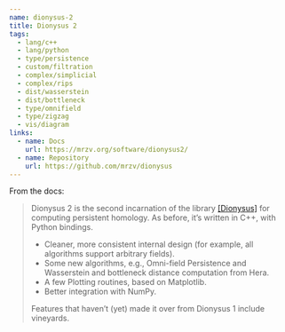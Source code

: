 ```yaml
---
name: dionysus-2
title: Dionysus 2
tags:
  - lang/c++
  - lang/python
  - type/persistence
  - custom/filtration
  - complex/simplicial
  - complex/rips
  - dist/wasserstein
  - dist/bottleneck
  - type/omnifield
  - type/zigzag
  - vis/diagram
links:
  - name: Docs
    url: https://mrzv.org/software/dionysus2/
  - name: Repository
    url: https://github.com/mrzv/dionysus
---
```

From the docs:
> Dionysus 2 is the second incarnation of the library [[Dionysus]](/software/dionysus.html) for computing persistent homology.
> As before, it’s written in C++, with Python bindings.
> * Cleaner, more consistent internal design (for example, all algorithms support arbitrary fields).
> * Some new algorithms, e.g., Omni-field Persistence and Wasserstein and bottleneck distance computation from Hera.
> * A few Plotting routines, based on Matplotlib.
> * Better integration with NumPy.
> 
> Features that haven’t (yet) made it over from Dionysus 1 include vineyards.

